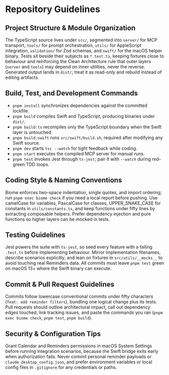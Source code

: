 # Repository Guidelines

## Project Structure & Module Organization
The TypeScript source lives under `src/`, segmented into `server/` for MCP transport, `tools/` for prompt orchestration, `utils/` for AppleScript integration, `validation/` for Zod schemas, and `swift/` for the macOS helper binary. Tests sit beside their subjects as `*.test.ts`, keeping fixtures close to behaviour and reinforcing the Clean Architecture rule that outer layers (`server` and `tools`) may depend on inner utilities, never the reverse. Generated output lands in `dist/`; treat it as read-only and rebuild instead of editing artifacts.

## Build, Test, and Development Commands
- `pnpm install` synchronizes dependencies against the committed lockfile.
- `pnpm build` compiles Swift and TypeScript, producing binaries under `dist/`.
- `pnpm build:ts` recompiles only the TypeScript boundary when the Swift layer is untouched.
- `pnpm build:swift` runs `src/swift/build.sh`, required after modifying any Swift source.
- `pnpm dev` starts `tsc --watch` for tight feedback while coding.
- `pnpm start` executes the compiled MCP server for manual runs.
- `pnpm test` invokes Jest through `ts-jest`; pair it with `--watch` during red-green TDD loops.

## Coding Style & Naming Conventions
Biome enforces two-space indentation, single quotes, and import ordering; run `pnpm exec biome check` if you need a local report before pushing. Use camelCase for variables, PascalCase for classes, UPPER_SNAKE_CASE for constants in `utils/constants.ts`, and keep functions under fifty lines by extracting composable helpers. Prefer dependency injection and pure functions so higher layers can be mocked in tests.

## Testing Guidelines
Jest powers the suite with `ts-jest`, so seed every feature with a failing `.test.ts` before implementing behaviour. Mirror implementation filenames, describe scenarios explicitly, and lean on fixtures in `src/utils/__mocks__` to avoid touching real Reminders data. All commits must leave `pnpm test` green on macOS 13+ where the Swift binary can execute.

## Commit & Pull Request Guidelines
Commits follow lowercase conventional commits under fifty characters (`feat: add reminder filters`), bundling one logical change plus its tests. Pull requests should outline architectural impact, call out dependency edges touched, link tracking issues, and paste the commands you ran (`pnpm exec biome check`, `pnpm test`, `pnpm build`).

## Security & Configuration Tips
Grant Calendar and Reminders permissions in macOS System Settings before running integration scenarios, because the Swift bridge exits early when authorization fails. Never commit personal reminder payloads or `claude_desktop_config.json`, and prefer environment variables or local config files in `.gitignore` for any credentials or paths.
